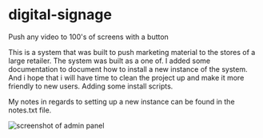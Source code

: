 # digital-signage
Push any video to 100's of screens with a button

This is a system that was built to push marketing material to the stores of a large
retailer. The system was built as a one of. I added some documentation to
document how to install a new instance of the system. And i hope that i will have time to
clean the project up and make it more friendly to new users. Adding some
install scripts.

My notes in regards to setting up a new instance can be found in the notes.txt
file.


![screenshot of admin panel](https://raw.githubusercontent.com/callesg/digital-signage/master/digital_sinage.png)
